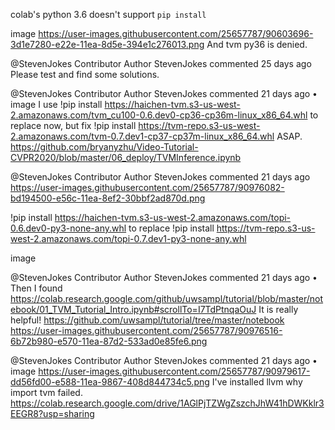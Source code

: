 

<!--
 * @version:
 * @Author:  StevenJokess https://github.com/StevenJokess
 * @Date: 2020-09-13 19:16:15
 * @LastEditors:  StevenJokess https://github.com/StevenJokess
 * @LastEditTime: 2020-09-13 19:18:09
 * @Description:https://github.com/d2l-ai/d2l-tvm/issues/46
 * @TODO::
 * @Reference:
-->

colab's python 3.6 doesn't support `pip install`

image
https://user-images.githubusercontent.com/25657787/90603696-3d1e7280-e22e-11ea-8d5e-394e1c276013.png
And tvm py36 is denied.

@StevenJokes
Contributor
Author
StevenJokes commented 25 days ago
Please test and find some solutions.

@StevenJokes
Contributor
Author
StevenJokes commented 21 days ago •
image
I use
!pip install https://haichen-tvm.s3-us-west-2.amazonaws.com/tvm_cu100-0.6.dev0-cp36-cp36m-linux_x86_64.whl
to replace now, but fix
!pip install https://tvm-repo.s3-us-west-2.amazonaws.com/tvm-0.7.dev1-cp37-cp37m-linux_x86_64.whl
ASAP.
https://github.com/bryanyzhu/Video-Tutorial-CVPR2020/blob/master/06_deploy/TVMInference.ipynb

@StevenJokes
Contributor
Author
StevenJokes commented 21 days ago
https://user-images.githubusercontent.com/25657787/90976082-bd194500-e56c-11ea-8ef2-30bbf2ad870d.png

!pip install https://haichen-tvm.s3-us-west-2.amazonaws.com/topi-0.6.dev0-py3-none-any.whl
to replace
!pip install https://tvm-repo.s3-us-west-2.amazonaws.com/topi-0.7.dev1-py3-none-any.whl

image

@StevenJokes
Contributor
Author
StevenJokes commented 21 days ago •
Then I found https://colab.research.google.com/github/uwsampl/tutorial/blob/master/notebook/01_TVM_Tutorial_Intro.ipynb#scrollTo=I7TdPtnqaOuJ
It is really helpful!
https://github.com/uwsampl/tutorial/tree/master/notebook
https://user-images.githubusercontent.com/25657787/90976516-6b72b980-e570-11ea-87d2-533ad0e85fe6.png

@StevenJokes
Contributor
Author
StevenJokes commented 21 days ago •
image
https://user-images.githubusercontent.com/25657787/90979617-dd56fd00-e588-11ea-9867-408d844734c5.png
I've installed llvm why import tvm failed.
https://colab.research.google.com/drive/1AGlPjTZWgZszchJhW41hDWKklr3EEGR8?usp=sharing
